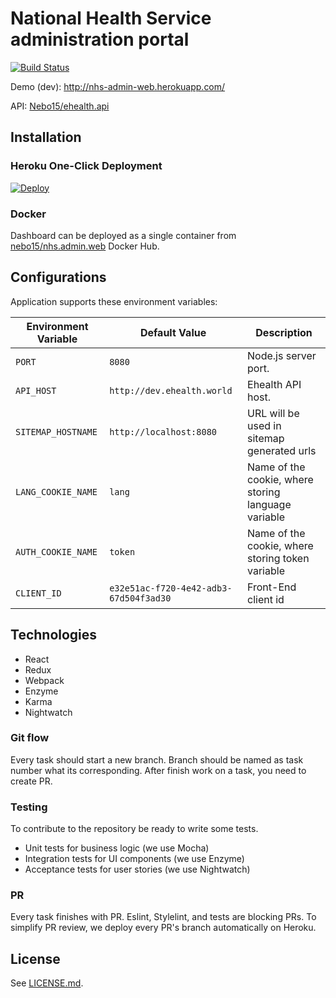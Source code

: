 # National Health Service administration portal

[![Build Status](https://travis-ci.org/Nebo15/nhs.admin.web.svg?branch=master)](https://travis-ci.org/Nebo15/nhs.admin.web)

Demo (dev): http://nhs-admin-web.herokuapp.com/

API: [Nebo15/ehealth.api](https://github.com/Nebo15/ehealth.api)

## Installation

### Heroku One-Click Deployment

[![Deploy](https://www.herokucdn.com/deploy/button.svg)](https://heroku.com/deploy?template=https://github.com/nebo15/nhs.admin.web)

### Docker

Dashboard can be deployed as a single container from [nebo15/nhs.admin.web](https://hub.docker.com/r/nebo15/nhs.admin.web/) Docker Hub.

## Configurations

Application supports these environment variables:

| Environment Variable  | Default Value           | Description |
| --------------------- | ----------------------- | ----------- |
| `PORT`                | `8080`                  | Node.js server port. |
| `API_HOST`            | `http://dev.ehealth.world` | Ehealth API host. |
| `SITEMAP_HOSTNAME`    | `http://localhost:8080` | URL will be used in sitemap generated urls |
| `LANG_COOKIE_NAME`    | `lang`                  | Name of the cookie, where storing language variable |
| `AUTH_COOKIE_NAME`    | `token`                  | Name of the cookie, where storing token variable |
| `CLIENT_ID`           | `e32e51ac-f720-4e42-adb3-67d504f3ad30`                  | Front-End client id |

## Technologies

- React
- Redux
- Webpack
- Enzyme
- Karma
- Nightwatch

### Git flow

Every task should start a new branch. Branch should be named as task number what its corresponding.
After finish work on a task, you need to create PR.

### Testing

To contribute to the repository be ready to write some tests.

- Unit tests for business logic (we use Mocha)
- Integration tests for UI components (we use Enzyme)
- Acceptance tests for user stories (we use Nightwatch)

### PR

Every task finishes with PR. Eslint, Stylelint, and tests are blocking PRs. To simplify PR review, we deploy every PR's branch automatically on Heroku.

## License

See [LICENSE.md](LICENSE.md).
